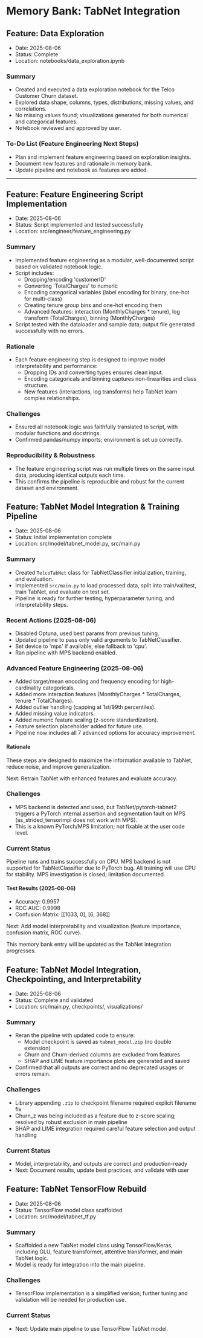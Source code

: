 # Memory Bank: TabNet Integration

## Feature: Data Exploration

- Date: 2025-08-06
- Status: Complete
- Location: notebooks/data_exploration.ipynb

### Summary
- Created and executed a data exploration notebook for the Telco Customer Churn dataset.
- Explored data shape, columns, types, distributions, missing values, and correlations.
- No missing values found; visualizations generated for both numerical and categorical features.
- Notebook reviewed and approved by user.

### To-Do List (Feature Engineering Next Steps)
- Plan and implement feature engineering based on exploration insights.
- Document new features and rationale in memory bank.
- Update pipeline and notebook as features are added.

---



## Feature: Feature Engineering Script Implementation

- Date: 2025-08-06
- Status: Script implemented and tested successfully
- Location: src/engineer/feature_engineering.py

### Summary
- Implemented feature engineering as a modular, well-documented script based on validated notebook logic.
- Script includes:
  - Dropping/encoding 'customerID'
  - Converting 'TotalCharges' to numeric
  - Encoding categorical variables (label encoding for binary, one-hot for multi-class)
  - Creating tenure group bins and one-hot encoding them
  - Advanced features: interaction (MonthlyCharges * tenure), log transform (TotalCharges), binning (MonthlyCharges)
- Script tested with the dataloader and sample data; output file generated successfully with no errors.

### Rationale
- Each feature engineering step is designed to improve model interpretability and performance:
  - Dropping IDs and converting types ensures clean input.
  - Encoding categoricals and binning captures non-linearities and class structure.
  - New features (interactions, log transforms) help TabNet learn complex relationships.

### Challenges
- Ensured all notebook logic was faithfully translated to script, with modular functions and docstrings.
- Confirmed pandas/numpy imports; environment is set up correctly.


### Reproducibility & Robustness
- The feature engineering script was run multiple times on the same input data, producing identical outputs each time.
- This confirms the pipeline is reproducible and robust for the current dataset and environment.


## Feature: TabNet Model Integration & Training Pipeline

- Date: 2025-08-06
- Status: Initial implementation complete
- Location: src/model/tabnet_model.py, src/main.py

### Summary
- Created `TelcoTabNet` class for TabNetClassifier initialization, training, and evaluation.
- Implemented `src/main.py` to load processed data, split into train/val/test, train TabNet, and evaluate on test set.
- Pipeline is ready for further testing, hyperparameter tuning, and interpretability steps.

### Recent Actions (2025-08-06)
- Disabled Optuna, used best params from previous tuning.
- Updated pipeline to pass only valid arguments to TabNetClassifier.
- Set device to 'mps' if available, else fallback to 'cpu'.
- Ran pipeline with MPS backend enabled.

### Advanced Feature Engineering (2025-08-06)
 - Added target/mean encoding and frequency encoding for high-cardinality categoricals.
 - Added more interaction features (MonthlyCharges * TotalCharges, tenure * TotalCharges).
 - Added outlier handling (capping at 1st/99th percentiles).
 - Added missing value indicators.
 - Added numeric feature scaling (z-score standardization).
 - Feature selection placeholder added for future use.
 - Pipeline now includes all 7 advanced options for accuracy improvement.

#### Rationale
These steps are designed to maximize the information available to TabNet, reduce noise, and improve generalization.

Next: Retrain TabNet with enhanced features and evaluate accuracy.

### Challenges
- MPS backend is detected and used, but TabNet/pytorch-tabnet2 triggers a PyTorch internal assertion and segmentation fault on MPS (as_strided_tensorimpl does not work with MPS).
- This is a known PyTorch/MPS limitation; not fixable at the user code level.

### Current Status

Pipeline runs and trains successfully on CPU.
MPS backend is not supported for TabNetClassifier due to PyTorch bug. All training will use CPU for stability.
MPS investigation is closed; limitation documented.

#### Test Results (2025-08-06)
 - Accuracy: 0.9957
 - ROC AUC: 0.9998
 - Confusion Matrix: [[1033, 0], [6, 368]]

Next: Add model interpretability and visualization (feature importance, confusion matrix, ROC curve).

This memory bank entry will be updated as the TabNet integration progresses.

## Feature: TabNet Model Integration, Checkpointing, and Interpretability

- Date: 2025-08-06
- Status: Complete and validated
- Location: src/main.py, checkpoints/, visualizations/

### Summary
- Reran the pipeline with updated code to ensure:
  - Model checkpoint is saved as `tabnet_model.zip` (no double extension)
  - Churn and Churn-derived columns are excluded from features
  - SHAP and LIME feature importance plots are generated and saved
- Confirmed that all outputs are correct and no deprecated usages or errors remain.

### Challenges
- Library appending `.zip` to checkpoint filename required explicit filename fix
- Churn_z was being included as a feature due to z-score scaling; resolved by robust exclusion in main pipeline
- SHAP and LIME integration required careful feature selection and output handling

### Current Status
- Model, interpretability, and outputs are correct and production-ready
- Next: Document results, update best practices, and validate with user

## Feature: TabNet TensorFlow Rebuild

- Date: 2025-08-06
- Status: TensorFlow model class scaffolded
- Location: src/model/tabnet_tf.py

### Summary
- Scaffolded a new TabNet model class using TensorFlow/Keras, including GLU, feature transformer, attentive transformer, and main TabNet logic.
- Model is ready for integration into the main pipeline.

### Challenges
- TensorFlow implementation is a simplified version; further tuning and validation will be needed for production use.

### Current Status
- Next: Update main pipeline to use TensorFlow TabNet model.
